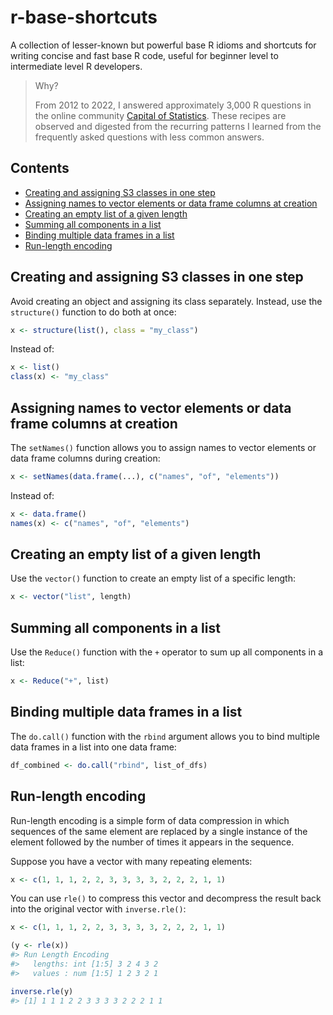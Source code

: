 # r-base-shortcuts

A collection of lesser-known but powerful base R idioms and shortcuts
for writing concise and fast base R code, useful for beginner level to
intermediate level R developers.

> Why?
>
> From 2012 to 2022, I answered approximately 3,000 R questions in the
> online community [Capital of Statistics](https://d.cosx.org/).
> These recipes are observed and digested from the recurring patterns
> I learned from the frequently asked questions with less common answers.

## Contents

- [Creating and assigning S3 classes in one step](#creating-and-assigning-s3-classes-in-one-step)
- [Assigning names to vector elements or data frame columns at creation](#assigning-names-to-vector-elements-or-data-frame-columns-at-creation)
- [Creating an empty list of a given length](#creating-an-empty-list-of-a-given-length)
- [Summing all components in a list](#summing-all-components-in-a-list)
- [Binding multiple data frames in a list](#binding-multiple-data-frames-in-a-list)
- [Run-length encoding](#run-length-encoding)

## Creating and assigning S3 classes in one step

Avoid creating an object and assigning its class separately.
Instead, use the `structure()` function to do both at once:

```r
x <- structure(list(), class = "my_class")
```

Instead of:

```r
x <- list()
class(x) <- "my_class"
```

## Assigning names to vector elements or data frame columns at creation

The `setNames()` function allows you to assign names to vector elements or
data frame columns during creation:

```r
x <- setNames(data.frame(...), c("names", "of", "elements"))
```

Instead of:

```r
x <- data.frame()
names(x) <- c("names", "of", "elements")
```

## Creating an empty list of a given length

Use the `vector()` function to create an empty list of a specific length:

```r
x <- vector("list", length)
```

## Summing all components in a list

Use the `Reduce()` function with the `+` operator to sum up all components
in a list:

```r
x <- Reduce("+", list)
```

## Binding multiple data frames in a list

The `do.call()` function with the `rbind` argument allows you to bind
multiple data frames in a list into one data frame:

```r
df_combined <- do.call("rbind", list_of_dfs)
```

## Run-length encoding

Run-length encoding is a simple form of data compression in which sequences
of the same element are replaced by a single instance of the element followed
by the number of times it appears in the sequence.

Suppose you have a vector with many repeating elements:

```r
x <- c(1, 1, 1, 2, 2, 3, 3, 3, 3, 2, 2, 2, 1, 1)
```

You can use `rle()` to compress this vector and decompress the result back
into the original vector with `inverse.rle()`:

```r
x <- c(1, 1, 1, 2, 2, 3, 3, 3, 3, 2, 2, 2, 1, 1)

(y <- rle(x))
#> Run Length Encoding
#>   lengths: int [1:5] 3 2 4 3 2
#>   values : num [1:5] 1 2 3 2 1

inverse.rle(y)
#> [1] 1 1 1 2 2 3 3 3 3 2 2 2 1 1
```
